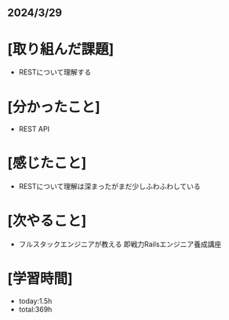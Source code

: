 ## 2024/3/29

# [取り組んだ課題]
- RESTについて理解する
# [分かったこと]
- REST API
# [感じたこと]  
- RESTについて理解は深まったがまだ少しふわふわしている
# [次やること]
- フルスタックエンジニアが教える 即戦力Railsエンジニア養成講座
# [学習時間]
- today:1.5h 
- total:369h
